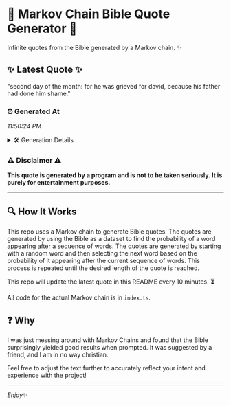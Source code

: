 # 📖 Markov Chain Bible Quote Generator 📖

Infinite quotes from the Bible generated by a Markov chain. ✨

## ✨ Latest Quote ✨
"second day of the month: for he was grieved for david, because his father had done him shame."

### ⏰ Generated At
*11:50:24 PM*

<details>
    <summary>🛠️ Generation Details</summary>
    <p>
        <strong>🌱 Seed:</strong> second<br>
        <strong>🔄 Iterations:</strong> 17<br>
        <strong>📜 Context History:</strong><br>[ second ]: day<br>[ second, day ]: of<br>[ second, day, of ]: the<br>[ second, day, of, the ]: month:<br>[ second, day, of, the, month: ]: for<br>[ second, day, of, the, month:, for ]: he<br>[ day, of, the, month:, for, he ]: was<br>[ of, the, month:, for, he, was ]: grieved<br>[ the, month:, for, he, was, grieved ]: for<br>[ month:, for, he, was, grieved, for ]: david,<br>[ for, he, was, grieved, for, david, ]: because<br>[ he, was, grieved, for, david,, because ]: his<br>[ was, grieved, for, david,, because, his ]: father<br>[ grieved, for, david,, because, his, father ]: had<br>[ for, david,, because, his, father, had ]: done<br>[ david,, because, his, father, had, done ]: him<br>[ because, his, father, had, done, him ]: shame.<br>
    </p>
</details>

### ⚠️ Disclaimer ⚠️
**This quote is generated by a program and is not to be taken seriously. It is purely for entertainment purposes.**

---

## 🔍 How It Works

This repo uses a Markov chain to generate Bible quotes. The quotes are generated by using the Bible as a dataset to find the probability of a word appearing after a sequence of words. The quotes are generated by starting with a random word and then selecting the next word based on the probability of it appearing after the current sequence of words. This process is repeated until the desired length of the quote is reached.

This repo will update the latest quote in this README every 10 minutes. ⏳

All code for the actual Markov chain is in `index.ts`.

## ❓ Why

I was just messing around with Markov Chains and found that the Bible surprisingly yielded good results when prompted. 
It was suggested by a friend, and I am in no way christian.

Feel free to adjust the text further to accurately reflect your intent and experience with the project!

---

*Enjoy*✨
